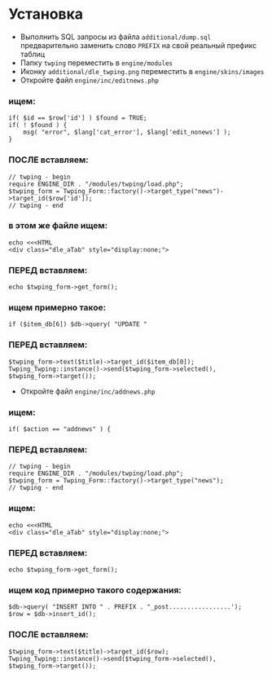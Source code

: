 Установка
==========

* Выполнить SQL запросы из файла `additional/dump.sql` предварительно заменить слово `PREFIX` на свой реальный префикс таблиц
* Папку `twping` переместить в `engine/modules`
* Иконку `additional/dle_twping.png` переместить в `engine/skins/images`
* Откройте файл `engine/inc/editnews.php`

### ищем:
	if( $id == $row['id'] ) $found = TRUE;
	if( ! $found ) {
		msg( "error", $lang['cat_error'], $lang['edit_nonews'] );
	}

### ПОСЛЕ вставляем:
	// twping - begin
	require ENGINE_DIR . "/modules/twping/load.php";
	$twping_form = Twping_Form::factory()->target_type("news")->target_id($row['id']);
	// twping - end

### в этом же файле ищем:
	echo <<<HTML
	<div class="dle_aTab" style="display:none;">

### ПЕРЕД вставляем:
	echo $twping_form->get_form();

### ищем примерно такое:
	if ($item_db[6]) $db->query( "UPDATE "

### ПЕРЕД вставляем:
	$twping_form->text($title)->target_id($item_db[0]);
	Twping_Twping::instance()->send($twping_form->selected(), $twping_form->target());

* Откройте файл `engine/inc/addnews.php`

### ищем:
	if( $action == "addnews" ) {

### ПЕРЕД вставляем:
	// twping - begin
	require ENGINE_DIR . "/modules/twping/load.php";
	$twping_form = Twping_Form::factory()->target_type("news");
	// twping - end

### ищем:
	echo <<<HTML
	<div class="dle_aTab" style="display:none;">

### ПЕРЕД вставляем:
	echo $twping_form->get_form();

### ищем код примерно такого содержания:
	$db->query( "INSERT INTO " . PREFIX . "_post.................');
	$row = $db->insert_id();

### ПОСЛЕ вставляем:
	$twping_form->text($title)->target_id($row);
	Twping_Twping::instance()->send($twping_form->selected(), $twping_form->target());